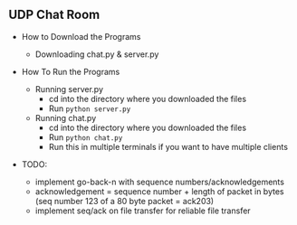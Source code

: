 UDP Chat Room
-----------------------------
* How to Download the Programs
    * Downloading chat.py & server.py
* How To Run the Programs
    * Running server.py
        - cd into the directory where you downloaded the files
        - Run `python server.py`
    * Running chat.py
        - cd into the directory where you downloaded the files
        - Run `python chat.py`
        - Run this in multiple terminals if you want to have multiple clients

* TODO:
    * implement go-back-n with sequence numbers/acknowledgements
    * acknowledgement = sequence number + length of packet in bytes (seq number 123 of a 80 byte packet = ack203)
    * implement seq/ack on file transfer for reliable file transfer
